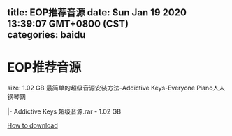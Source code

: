 
title: EOP推荐音源
date: Sun Jan 19 2020 13:39:07 GMT+0800 (CST)    
categories: baidu
---

# EOP推荐音源
size: 1.02 GB
 最简单的超级音源安装方法-Addictive Keys-Everyone Piano人人钢琴网
 
|- Addictive Keys 超级音源.rar - 1.02 GB

[How to download](https://bpcam.bemobtrk.com/go/2ceec3aa-1ca2-46d6-b9ff-aaa5c184517c?jno=4396)